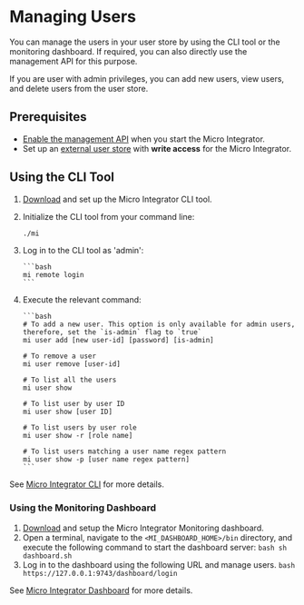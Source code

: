 # Managing Users

You can manage the users in your user store by using the CLI tool or the monitoring dashboard. If required, you can also directly use the management API for this purpose.

If you are user with admin privileges, you can add new users, view users, and delete users from the user store.

## Prerequisites

- [Enable the management API](../../../administer-and-observe/working-with-management-api/#enabling-the-management-api) when you start the Micro Integrator.
- Set up an [external user store](../setting_up_ro_ldap) with **write access** for the Micro Integrator.

## Using the CLI Tool

1.	[Download](https://wso2.com/integration/micro-integrator/tooling/) and set up the Micro Integrator CLI tool.

2.  Initialize the CLI tool from your command line:

    ```bash
    ./mi
    ```

3.	Log in to the CLI tool as 'admin':

		```bash
		mi remote login
		```

4.  Execute the relevant command:

		```bash
		# To add a new user. This option is only available for admin users, therefore, set the `is-admin` flag to `true`
		mi user add [new user-id] [password] [is-admin]

		# To remove a user
		mi user remove [user-id]

		# To list all the users
		mi user show

		# To list user by user ID
		mi user show [user ID]

		# To list users by user role
		mi user show -r [role name]

		# To list users matching a user name regex pattern
		mi user show -p [user name regex pattern]
		```

See [Micro Integrator CLI](../../../administer-and-observe/using-the-command-line-interface) for more details.

### Using the Monitoring Dashboard

1.	[Download](https://wso2.com/integration/micro-integrator/tooling/) and setup the Micro Integrator Monitoring dashboard.
2.	Open a terminal, navigate to the `<MI_DASHBOARD_HOME>/bin` directory, and execute the following command to start the dashboard server:
		```bash
		sh dashboard.sh
		```
3.	Log in to the dashboard using the following URL and manage users.
		```bash
		https://127.0.0.1:9743/dashboard/login
		```

See [Micro Integrator Dashboard](../../../administer-and-observe/working-with-monitoring-dashboard) for more details.
